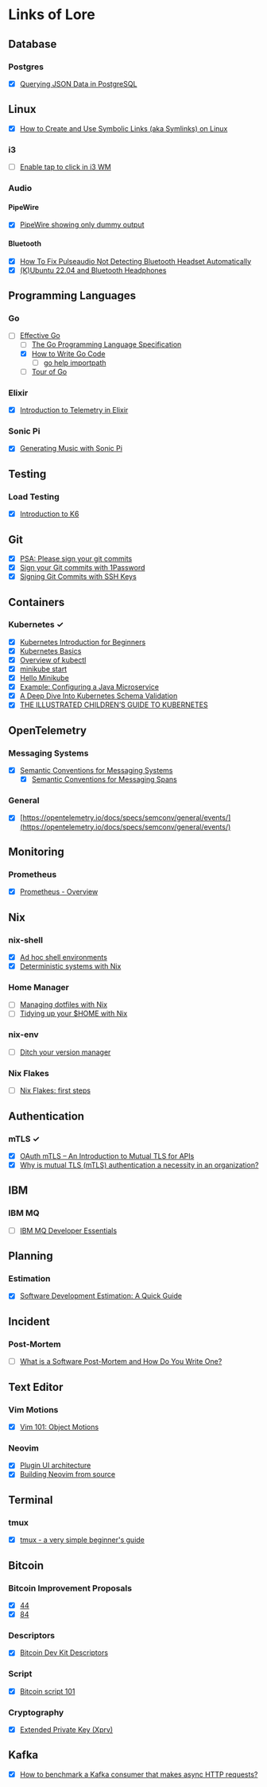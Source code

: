# Links of Lore

## Database

### Postgres

- [x] [Querying JSON Data in PostgreSQL](https://aaronbos.dev/posts/query-postgresql-json)

## Linux

- [x] [How to Create and Use Symbolic Links (aka Symlinks) on Linux](https://www.howtogeek.com/287014/how-to-create-and-use-symbolic-links-aka-symlinks-on-linux/)

### i3

- [ ] [Enable tap to click in i3 WM](https://cravencode.com/post/essentials/enable-tap-to-click-in-i3wm/#additional-libinput-options)


### Audio

#### PipeWire

- [x] [PipeWire showing only dummy output](https://www.guyrutenberg.com/2022/06/07/pipewire-showing-only-dummy-output/)

#### Bluetooth

- [x] [How To Fix Pulseaudio Not Detecting Bluetooth Headset Automatically](https://devicetests.com/fix-pulseaudio-bluetooth-headset)
- [x] [(K)Ubuntu 22.04 and Bluetooth Headphones](https://silviancretu.ro/kubuntu-2204-and-bluetooth-headphones.html)

## Programming Languages

### Go

- [ ] [Effective Go](https://golang.org/doc/effective_go.html)
    - [ ] [The Go Programming Language Specification](https://go.dev/ref/spec)
    - [x] [How to Write Go Code](https://go.dev/doc/code)
        - [ ] [go help importpath](https://pkg.go.dev/cmd/go#hdr-Remote_import_paths)
    - [ ] [Tour of Go](https://go.dev/tour/welcome/1)

### Elixir

- [x] [Introduction to Telemetry in Elixir](https://blog.miguelcoba.com/introduction-to-telemetry-in-elixir)

### Sonic Pi

- [x] [Generating Music with Sonic Pi](https://dev.to/jessicagarson/generating-music-with-sonic-pi-57od)

## Testing

### Load Testing

- [x] [Introduction to K6](https://medium.com/nerd-for-tech/introduction-to-k6-497e81b4c55a)

## Git

- [x] [PSA: Please sign your git commits](https://lists.linuxfoundation.org/pipermail/bitcoin-dev/2014-May/005877.html)
- [x] [Sign your Git commits with 1Password](https://blog.1password.com/git-commit-signing/)
- [x] [Signing Git Commits with SSH Keys](https://blog.dbrgn.ch/2021/11/16/git-ssh-signatures/)

## Containers

### Kubernetes ✓

- [x] [Kubernetes Introduction for Beginners](https://geekflare.com/kubernetes-introduction/)
- [x] [Kubernetes Basics](https://kubernetes.io/docs/tutorials/kubernetes-basics/)
- [x] [Overview of kubectl](https://kubernetes.io/docs/reference/kubectl/overview/)
- [x] [minikube start](https://minikube.sigs.k8s.io/docs/start/)
- [x] [Hello Minikube](https://kubernetes.io/docs/tutorials/hello-minikube/)
- [x] [Example: Configuring a Java Microservice](https://kubernetes.io/docs/tutorials/configuration/configure-java-microservice/)
- [x] [A Deep Dive Into Kubernetes Schema Validation](https://www.datree.io/resources/kubernetes-schema-validation)
- [x] [THE ILLUSTRATED CHILDREN’S GUIDE TO KUBERNETES](https://www.cncf.io/phippy/the-childrens-illustrated-guide-to-kubernetes/)

## OpenTelemetry

### Messaging Systems

- [x] [Semantic Conventions for Messaging Systems](https://opentelemetry.io/docs/specs/semconv/messaging/)
    - [x] [Semantic Conventions for Messaging Spans](https://opentelemetry.io/docs/specs/semconv/messaging/messaging-spans/)

### General

- [x] [https://opentelemetry.io/docs/specs/semconv/general/events/](https://opentelemetry.io/docs/specs/semconv/general/events/)

## Monitoring

### Prometheus

- [x] [Prometheus - Overview](https://medium.com/devops-mojo/prometheus-overview-what-is-prometheus-introduction-92e064cff606)

## Nix

### nix-shell

- [x] [Ad hoc shell environments](https://nix.dev/tutorials/first-steps/ad-hoc-shell-environments)
- [x] [Deterministic systems with Nix](https://www.bekk.christmas/post/2021/13/deterministic-systems-with-nix)

### Home Manager

- [ ] [Managing dotfiles with Nix](https://alex.pearwin.com/2021/07/managing-dotfiles-with-nix/)
- [ ] [Tidying up your $HOME with Nix](https://juliu.is/tidying-your-home-with-nix/)

### nix-env

- [ ] [Ditch your version manager](https://juliu.is/ditch-your-version-manager/)

### Nix Flakes

- [ ] [Nix Flakes: first steps](https://blog.kubukoz.com/flakes-first-steps/)

## Authentication

### mTLS ✓

- [x] [OAuth mTLS – An Introduction to Mutual TLS for APIs](https://apiacademy.co/2022/11/oauth-mtls-an-introduction-to-mutual-tls-for-apis/)
- [x] [Why is mutual TLS (mTLS) authentication a necessity in an organization?](https://www.encryptionconsulting.com/why-is-mutual-tls-mtls-authentication-needed/)

## IBM

### IBM MQ

- [ ] [IBM MQ Developer Essentials](https://developer.ibm.com/learningpaths/ibm-mq-badge)

## Planning

### Estimation

- [x] [Software Development Estimation: A Quick Guide](https://www.projectmanager.com/blog/software-development-estimation)

## Incident

### Post-Mortem

- [ ] [What is a Software Post-Mortem and How Do You Write One?](https://www.freecodecamp.org/news/what-is-a-software-post-mortem/)

## Text Editor

### Vim Motions

- [x] [Vim 101: Object Motions](https://medium.com/usevim/vim-101-object-motions-4250badffd08)

### Neovim

- [x] [Plugin UI architecture](https://github.com/neovim/neovim/wiki/Plugin-UI-architecture)
- [x] [Building Neovim from source](https://dev.to/asyncedd/building-neovim-from-source-1794)

## Terminal

### tmux

- [x] [tmux - a very simple beginner's guide](https://www.ocf.berkeley.edu/~ckuehl/tmux/)

## Bitcoin

###  Bitcoin Improvement Proposals

- [x] [44](https://github.com/bitcoin/bips/blob/master/bip-0044.mediawiki)
- [x] [84](https://github.com/bitcoin/bips/blob/master/bip-0084.mediawiki)

### Descriptors

- [x] [Bitcoin Dev Kit Descriptors](https://bitcoindevkit.org/descriptors/)

### Script

- [x] [Bitcoin script 101](https://bitcoindev.network/bitcoin-script-101/)

### Cryptography

- [x] [Extended Private Key (Xprv)](https://river.com/learn/terms/x/xprv-extended-private-key/)

## Kafka

- [x] [How to benchmark a Kafka consumer that makes async HTTP requests?](https://medium.com/helpshift-engineering/how-to-benchmark-a-kafka-consumer-that-makes-async-http-requests-7d7134d62f57)
